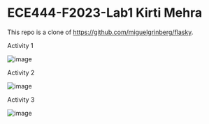 # ECE444-F2023-Lab1 Kirti Mehra
This repo is a clone of https://github.com/miguelgrinberg/flasky.


Activity 1

![image](https://github.com/kxrtx/ECE444-F2023-Lab1/assets/90280208/30d8688c-6688-45de-abd8-674e9574fee0)


Activity 2

![image](https://github.com/kxrtx/ECE444-F2023-Lab1/assets/90280208/9d2e48f9-57b1-4a9f-a11d-013f9b0ac3ca)

Activity 3

![image](https://github.com/kxrtx/ECE444-F2023-Lab1/assets/90280208/9ca97a0f-a8a0-4a78-9ae7-80b46eb7dd39)

